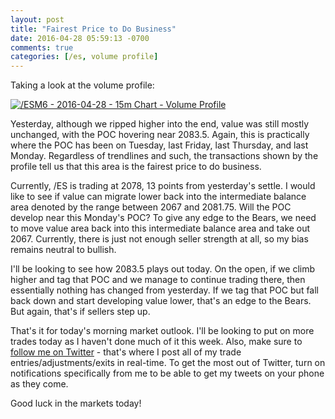 ```yaml
---
layout: post
title: "Fairest Price to Do Business"
date: 2016-04-28 05:59:13 -0700
comments: true
categories: [/es, volume profile]
---
```


Taking a look at the volume profile:

[![/ESM6 - 2016-04-28 - 15m Chart - Volume Profile](/images/blog/04282016/es.png)](/images/blog/04282016/es.png)

Yesterday, although we ripped higher into the end, value was still mostly unchanged, with the POC hovering near 2083.5. Again, this is practically where the POC has been on Tuesday, last Friday, last Thursday, and last Monday. Regardless of trendlines and such, the transactions shown by the profile tell us that this area is the fairest price to do business.

Currently, /ES is trading at 2078, 13 points from yesterday's settle. I would like to see if value can migrate lower back into the intermediate balance area denoted by the range between 2067 and 2081.75. Will the POC develop near this Monday's POC? To give any edge to the Bears, we need to move value area back into this intermediate balance area and take out 2067. Currently, there is just not enough seller strength at all, so my bias remains neutral to bullish.

I'll be looking to see how 2083.5 plays out today. On the open, if we climb higher and tag that POC and we manage to continue trading there, then essentially nothing has changed from yesterday. If we tag that POC but fall back down and start developing value lower, that's an edge to the Bears. But again, that's if sellers step up.

That's it for today's morning market outlook. I'll be looking to put on more trades today as I haven't done much of it this week. Also, make sure to [follow me on Twitter](https://twitter.com/theta_positive "Follow @thetatrades on Twitter") - that's where I post all of my trade entries/adjustments/exits in real-time. To get the most out of Twitter, turn on notifications specifically from me to be able to get my tweets on your phone as they come.

Good luck in the markets today!
